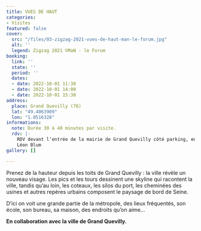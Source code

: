```yaml
---
title: VUES DE HAUT
categories:
- Visites
featured: false
cover:
  src: "/files/03-zigzag-2021-vues-de-haut-man-le-forum.jpg"
  alt: ''
  legend: Zigzag 2021 ©MaN - le Forum
booking:
  link: ''
  state: ''
  period: ''
  dates:
  - date: 2022-10-01 11:30
  - date: 2022-10-01 14:00
  - date: 2022-10-01 15:30
address:
  place: Grand Quevilly (76)
  lat: "49.4063909"
  lon: "1.0516328"
informations:
  note: Durée 30 à 40 minutes par visite.
  rdv: |-
    RDV devant l’entrée de la mairie de Grand Quevilly côté parking, entrée av.
    Léon Blum
gallery: []

---
```

Prenez de la hauteur depuis les toits de Grand Quevilly : la ville révèle un nouveau visage. Les pics et les tours dessinent une skyline qui racontent la ville, tandis qu’au loin, les coteaux, les silos du port, les cheminées des usines et autres repères urbains composent le paysage de bord de Seine.

D’ici on voit une grande partie de la métropole, des lieux fréquentés, son école, son bureau, sa maison, des endroits qu’on aime…

**En collaboration avec la ville de Grand Quevilly.**